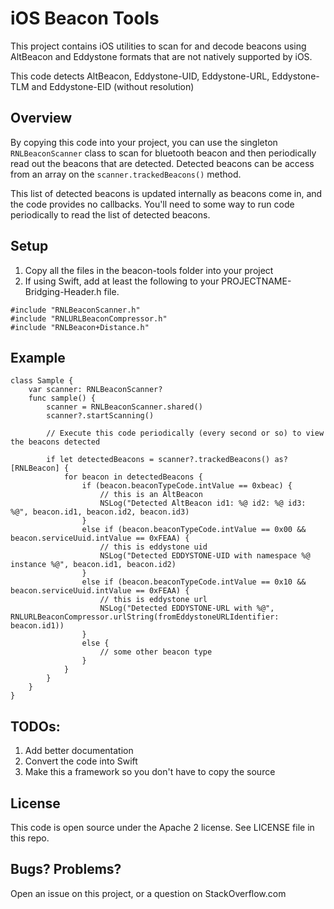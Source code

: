 # iOS Beacon Tools

This project contains iOS utilities to scan for and decode beacons using AltBeacon and
Eddystone formats that are not natively supported by iOS.

This code detects AltBeacon, Eddystone-UID, Eddystone-URL, Eddystone-TLM and Eddystone-EID (without resolution)

## Overview

By copying this code into your project, you can use the singleton `RNLBeaconScanner` class to
scan for bluetooth beacon and then periodically read out the beacons that are detected.  Detected
beacons can be access from an array on the `scanner.trackedBeacons()` method.  

This list of detected beacons is updated internally as beacons come in, and the code provides no callbacks.  You'll
need to some way to run code periodically to read the list of detected beacons.

## Setup

1. Copy all the files in the beacon-tools folder into your project
2. If using Swift, add at least the following to your PROJECTNAME-Bridging-Header.h file.

````
#include "RNLBeaconScanner.h"
#include "RNLURLBeaconCompressor.h"
#include "RNLBeacon+Distance.h"
````

## Example

```
class Sample {
    var scanner: RNLBeaconScanner?
    func sample() {
        scanner = RNLBeaconScanner.shared()
        scanner?.startScanning()
        
        // Execute this code periodically (every second or so) to view the beacons detected

        if let detectedBeacons = scanner?.trackedBeacons() as? [RNLBeacon] {
            for beacon in detectedBeacons {
                if (beacon.beaconTypeCode.intValue == 0xbeac) {
                    // this is an AltBeacon
                    NSLog("Detected AltBeacon id1: %@ id2: %@ id3: %@", beacon.id1, beacon.id2, beacon.id3)
                }
                else if (beacon.beaconTypeCode.intValue == 0x00 && beacon.serviceUuid.intValue == 0xFEAA) {
                    // this is eddystone uid
                    NSLog("Detected EDDYSTONE-UID with namespace %@ instance %@", beacon.id1, beacon.id2)
                }
                else if (beacon.beaconTypeCode.intValue == 0x10 && beacon.serviceUuid.intValue == 0xFEAA) {
                    // this is eddystone url
                    NSLog("Detected EDDYSTONE-URL with %@", RNLURLBeaconCompressor.urlString(fromEddystoneURLIdentifier: beacon.id1))
                }
                else {
                    // some other beacon type
                }
            }
        }        
    }
}
```

## TODOs:

1. Add better documentation
2. Convert the code into Swift
3. Make this a framework so you don't have to copy the source

## License

This code is open source under the Apache 2 license.  See LICENSE file in this repo.

## Bugs?  Problems?

Open an issue on this project, or a question on StackOverflow.com
